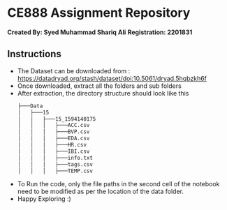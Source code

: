 # CE888 Assignment Repository
**Created By: Syed Muhammad Shariq Ali**
**Registration: 2201831**

<summary>

## Instructions

* The Dataset can be downloaded from : https://datadryad.org/stash/dataset/doi:10.5061/dryad.5hqbzkh6f
* Once downloaded, extract all the folders and sub folders
* After extraction, the directory structure should look like this
  ```bash
  ├───Data
  │   ├───15
  │   │   ├───15_1594140175
  │   │   │   ├───ACC.csv
  │   │   │   ├───BVP.csv
  │   │   │   ├───EDA.csv
  │   │   │   ├───HR.csv
  │   │   │   ├───IBI.csv
  │   │   │   ├───info.txt
  │   │   │   ├───tags.csv
  │   │   │   ├───TEMP.csv
  ```
* To Run the code, only the file paths in the second cell of the notebook need to be modified as per the location of the data folder.
* Happy Exploring :)
